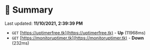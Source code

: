 # 📖 Summary
Last updated: **11/10/2021, 2:39:39 PM**

- `GET` [https://uptimerfree.tk](https://uptimerfree.tk) - **Up** (11968ms)
- `GET` [https://monitoruptimer.tk](https://monitoruptimer.tk) - **Down** (232ms)
